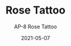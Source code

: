 ---
image_primary: "img/AP_Rose+Tattoo.jpg"
image_secondary: "img/Rose+Tattooo+Interior.jpg"
subtitle: "AP-8  Rose Tattoo"
tags: 
  - "Wall Coverings"
title: "Rose Tattoo"
href: "http://www.areaenvironments.com/order/ap-8-rose-tattoo"
designer: "Andrea Pramuk"
category: "Wall Coverings"
manufacturer: "Area Environments"
slug: "/manufacturers/area-environments/wall-coverings/andrea-pramuk-rose-tattoo"
date: "2021-05-07"
---